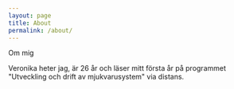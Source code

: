 ```yaml
---
layout: page
title: About
permalink: /about/
---
```


Om mig

Veronika heter jag, är 26 år och läser mitt första år på programmet "Utveckling och drift av mjukvarusystem" via distans.